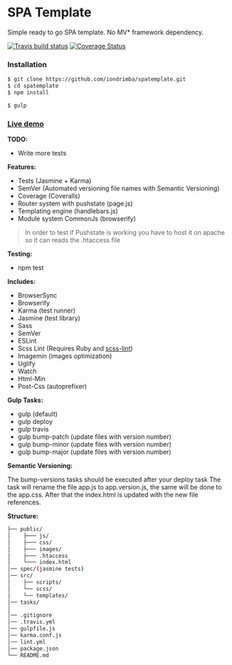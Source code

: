 # SPA Template 
Simple ready to go SPA template. No MV* framework dependency.

[![Travis build status](https://travis-ci.org/iondrimba/spatemplate.svg?branch=master)](https://travis-ci.org/iondrimba/spatemplate) [![Coverage Status](https://coveralls.io/repos/github/iondrimba/spatemplate/badge.svg?branch=master)](https://coveralls.io/github/iondrimba/spatemplate?branch=master)

### Installation

```sh
$ git clone https://github.com/iondrimba/spatemplate.git
$ cd spatemplate
$ npm install

$ gulp
```
### [Live demo]

__TODO:__

 * Write more tests

__Features:__

 * Tests (Jasmine + Karma)
 * SemVer (Automated versioning file names with Semantic Versioning)
 * Coverage (Coveralls)
 * Router system with pushstate (page.js)
 * Templating engine (handlebars.js)
 * Module system CommonJs (browserify)

> In order to test if Pushstate is working
> you have to host it on apache so it can reads the .htaccess file

__Testing:__
 * npm test

__Includes:__
  * BrowserSync
  * Browserify 
  * Karma (test runner)
  * Jasmine (test library)
  * Sass
  * SemVer
  * ESLint
  * Scss Lint (Requires Ruby and [scss-lint])
  * Imagemin (images optimization)
  * Uglify
  * Watch
  * Html-Min
  * Post-Css (autoprefixer)

__Gulp Tasks:__

 * gulp (default)
 * gulp deploy
 * gulp travis
 * gulp bump-patch (update files with version number)
 * gulp bump-minor (update files with version number)
 * gulp bump-major (update files with version number)

 __Semantic Versioning:__

 The bump-versions tasks should be executed after your deploy task
 The task will rename the file app.js to app.version.js, the same will be done to the app.css.
 After that the index.html is updated with the new file references.

__Structure:__

````bash
├── public/
│    ├─── js/ 
│    ├─── css/ 
│    ├─── images/
│    ├─── .htaccess
│    └─── index.html
│── spec/(jasmine tests)
│── src/
│    ├── scripts/
│    └── scss/
│    └── templates/
│── tasks/
│
│── .gitignore
│── .travis.yml
│── gulpfile.js
│── karma.conf.js
│── lint.yml
│── package.json
└── README.md
````

[scss-lint]:<https://github.com/brigade/scss-lint#installation>
[Live demo]:<http://iondrimba.github.io/spatemplate/>
